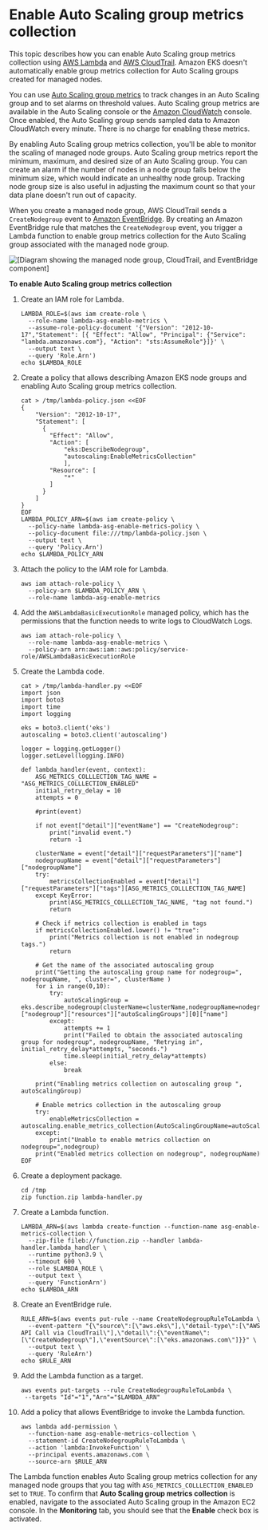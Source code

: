 # Enable Auto Scaling group metrics collection<a name="enable-asg-metrics"></a>

This topic describes how you can enable Auto Scaling group metrics collection using [AWS Lambda](http://aws.amazon.com/lambda) and [AWS CloudTrail](http://aws.amazon.com/cloudtrail)\. Amazon EKS doesn't automatically enable group metrics collection for Auto Scaling groups created for managed nodes\.

You can use [Auto Scaling group metrics](https://docs.aws.amazon.com/autoscaling/ec2/userguide/ec2-auto-scaling-cloudwatch-monitoring.html) to track changes in an Auto Scaling group and to set alarms on threshold values\. Auto Scaling group metrics are available in the Auto Scaling console or the [Amazon CloudWatch](http://aws.amazon.com/cloudwatch) console\. Once enabled, the Auto Scaling group sends sampled data to Amazon CloudWatch every minute\. There is no charge for enabling these metrics\.

By enabling Auto Scaling group metrics collection, you'll be able to monitor the scaling of managed node groups\. Auto Scaling group metrics report the minimum, maximum, and desired size of an Auto Scaling group\. You can create an alarm if the number of nodes in a node group falls below the minimum size, which would indicate an unhealthy node group\. Tracking node group size is also useful in adjusting the maximum count so that your data plane doesn't run out of capacity\.

When you create a managed node group, AWS CloudTrail sends a `CreateNodegroup` event to [Amazon EventBridge](http://aws.amazon.com/eventbridge)\. By creating an Amazon EventBridge rule that matches the `CreateNodegroup` event, you trigger a Lambda function to enable group metrics collection for the Auto Scaling group associated with the managed node group\.

![\[Diagram showing the managed node group, CloudTrail, and EventBridge component\]](http://docs.aws.amazon.com/eks/latest/userguide/images/enable-asg-metrics.png)

**To enable Auto Scaling group metrics collection**

1. Create an IAM role for Lambda\.

   ```
   LAMBDA_ROLE=$(aws iam create-role \
     --role-name lambda-asg-enable-metrics \
     --assume-role-policy-document '{"Version": "2012-10-17","Statement": [{ "Effect": "Allow", "Principal": {"Service": "lambda.amazonaws.com"}, "Action": "sts:AssumeRole"}]}' \
     --output text \
     --query 'Role.Arn')
   echo $LAMBDA_ROLE
   ```

1. Create a policy that allows describing Amazon EKS node groups and enabling Auto Scaling group metrics collection\.

   ```
   cat > /tmp/lambda-policy.json <<EOF
   {
       "Version": "2012-10-17",
       "Statement": [
         {
           "Effect": "Allow",
           "Action": [
               "eks:DescribeNodegroup",
               "autoscaling:EnableMetricsCollection"
               ],
           "Resource": [
               "*"
           ]
         }
       ]
   }
   EOF
   LAMBDA_POLICY_ARN=$(aws iam create-policy \
     --policy-name lambda-asg-enable-metrics-policy \
     --policy-document file:///tmp/lambda-policy.json \
     --output text \
     --query 'Policy.Arn')
   echo $LAMBDA_POLICY_ARN
   ```

1. Attach the policy to the IAM role for Lambda\.

   ```
   aws iam attach-role-policy \
     --policy-arn $LAMBDA_POLICY_ARN \
     --role-name lambda-asg-enable-metrics
   ```

1. Add the `AWSLambdaBasicExecutionRole` managed policy, which has the permissions that the function needs to write logs to CloudWatch Logs\.

   ```
   aws iam attach-role-policy \
     --role-name lambda-asg-enable-metrics \
     --policy-arn arn:aws:iam::aws:policy/service-role/AWSLambdaBasicExecutionRole
   ```

1. Create the Lambda code\.

   ```
   cat > /tmp/lambda-handler.py <<EOF
   import json
   import boto3
   import time
   import logging
   
   eks = boto3.client('eks')
   autoscaling = boto3.client('autoscaling')
   
   logger = logging.getLogger()
   logger.setLevel(logging.INFO)
   
   def lambda_handler(event, context):
       ASG_METRICS_COLLLECTION_TAG_NAME = "ASG_METRICS_COLLLECTION_ENABLED"
       initial_retry_delay = 10
       attempts = 0 
       
       #print(event)
       
       if not event["detail"]["eventName"] == "CreateNodegroup":
           print("invalid event.")
           return -1
           
       clusterName = event["detail"]["requestParameters"]["name"]
       nodegroupName = event["detail"]["requestParameters"]["nodegroupName"]
       try:
           metricsCollectionEnabled = event["detail"]["requestParameters"]["tags"][ASG_METRICS_COLLLECTION_TAG_NAME]
       except KeyError:
           print(ASG_METRICS_COLLLECTION_TAG_NAME, "tag not found.")
           return
       
       # Check if metrics collection is enabled in tags
       if metricsCollectionEnabled.lower() != "true":
           print("Metrics collection is not enabled in nodegroup tags.")
           return
       
       # Get the name of the associated autoscaling group
       print("Getting the autoscaling group name for nodegroup=", nodegroupName, ", cluster=", clusterName )
       for i in range(0,10):
           try:
               autoScalingGroup = eks.describe_nodegroup(clusterName=clusterName,nodegroupName=nodegroupName)["nodegroup"]["resources"]["autoScalingGroups"][0]["name"]
           except:
               attempts += 1
               print("Failed to obtain the associated autoscaling group for nodegroup", nodegroupName, "Retrying in", initial_retry_delay*attempts, "seconds.")
               time.sleep(initial_retry_delay*attempts)
           else:
               break
       
       print("Enabling metrics collection on autoscaling group ", autoScalingGroup)
       
       # Enable metrics collection in the autoscaling group
       try:
           enableMetricsCollection = autoscaling.enable_metrics_collection(AutoScalingGroupName=autoScalingGroup,Granularity="1Minute")
       except:
           print("Unable to enable metrics collection on nodegroup=",nodegroup)
       print("Enabled metrics collection on nodegroup", nodegroupName)
   EOF
   ```

1. Create a deployment package\.

   ```
   cd /tmp 
   zip function.zip lambda-handler.py
   ```

1. Create a Lambda function\.

   ```
   LAMBDA_ARN=$(aws lambda create-function --function-name asg-enable-metrics-collection \
     --zip-file fileb://function.zip --handler lambda-handler.lambda_handler \
     --runtime python3.9 \
     --timeout 600 \
     --role $LAMBDA_ROLE \
     --output text \
     --query 'FunctionArn')
   echo $LAMBDA_ARN
   ```

1. Create an EventBridge rule\.

   ```
   RULE_ARN=$(aws events put-rule --name CreateNodegroupRuleToLambda \
     --event-pattern "{\"source\":[\"aws.eks\"],\"detail-type\":[\"AWS API Call via CloudTrail\"],\"detail\":{\"eventName\":[\"CreateNodegroup\"],\"eventSource\":[\"eks.amazonaws.com\"]}}" \
     --output text \
     --query 'RuleArn')
   echo $RULE_ARN
   ```

1. Add the Lambda function as a target\.

   ```
   aws events put-targets --rule CreateNodegroupRuleToLambda \
    --targets "Id"="1","Arn"="$LAMBDA_ARN"
   ```

1. Add a policy that allows EventBridge to invoke the Lambda function\.

   ```
   aws lambda add-permission \
     --function-name asg-enable-metrics-collection \
     --statement-id CreateNodegroupRuleToLambda \
     --action 'lambda:InvokeFunction' \
     --principal events.amazonaws.com \
     --source-arn $RULE_ARN
   ```

The Lambda function enables Auto Scaling group metrics collection for any managed node groups that you tag with `ASG_METRICS_COLLLECTION_ENABLED` set to `TRUE`\. To confirm that **Auto Scaling group metrics collection** is enabled, navigate to the associated Auto Scaling group in the Amazon EC2 console\. In the **Monitoring** tab, you should see that the **Enable** check box is activated\.